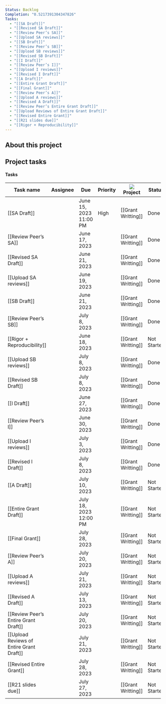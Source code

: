 ```yaml
---
Status: Backlog
Completion: "0.5217391304347826"
Tasks:
  - "[[SA Draft]]"
  - "[[Revised SA Draft]]"
  - "[[Review Peer’s SA]]"
  - "[[Upload SA reviews]]"
  - "[[SB Draft]]"
  - "[[Review Peer’s SB]]"
  - "[[Upload SB reviews]]"
  - "[[Revised SB Draft]]"
  - "[[I Draft]]"
  - "[[Review Peer’s I]]"
  - "[[Upload I reviews]]"
  - "[[Revised I Draft]]"
  - "[[A Draft]]"
  - "[[Entire Grant Draft]]"
  - "[[Final Grant]]"
  - "[[Review Peer’s A]]"
  - "[[Upload A reviews]]"
  - "[[Revised A Draft]]"
  - "[[Review Peer’s Entire Grant Draft]]"
  - "[[Upload Reviews of Entire Grant Draft]]"
  - "[[Revised Entire Grant]]"
  - "[[R21 slides due]]"
  - "[[Rigor + Reproducibility]]"
---
```

## About this project

  

## Project tasks

#### Tasks

|Task name|Assignee|Due|Priority|![](https://www.notion.so/icons/target_gray.svg)Project|Status|Summary|
|---|---|---|---|---|---|---|
|[[SA Draft]]||June 15, 2023 11:00 PM|High|[[Grant Writting]]|Done||
|[[Review Peer’s SA]]||June 17, 2023||[[Grant Writting]]|Done||
|[[Revised SA Draft]]||June 21, 2023||[[Grant Writting]]|Done||
|[[Upload SA reviews]]||June 19, 2023||[[Grant Writting]]|Done||
|[[SB Draft]]||June 21, 2023||[[Grant Writting]]|Done||
|[[Review Peer’s SB]]||July 8, 2023||[[Grant Writting]]|Done||
|[[Rigor + Reproducibility]]||June 18, 2023||[[Grant Writting]]|Not Started||
|[[Upload SB reviews]]||July 8, 2023||[[Grant Writting]]|Done||
|[[Revised SB Draft]]||July 8, 2023||[[Grant Writting]]|Done||
|[[I Draft]]||June 27, 2023||[[Grant Writting]]|Done||
|[[Review Peer’s I]]||June 30, 2023||[[Grant Writting]]|Done||
|[[Upload I reviews]]||July 3, 2023||[[Grant Writting]]|Done||
|[[Revised I Draft]]||July 8, 2023||[[Grant Writting]]|Done||
|[[A Draft]]||July 10, 2023||[[Grant Writting]]|Not Started||
|[[Entire Grant Draft]]||July 18, 2023 12:00 PM||[[Grant Writting]]|Not Started||
|[[Final Grant]]||July 28, 2023||[[Grant Writting]]|Not Started||
|[[Review Peer’s A]]||July 20, 2023||[[Grant Writting]]|Not Started||
|[[Upload A reviews]]||July 21, 2023||[[Grant Writting]]|Not Started||
|[[Revised A Draft]]||July 13, 2023||[[Grant Writting]]|Not Started||
|[[Review Peer’s Entire Grant Draft]]||July 20, 2023||[[Grant Writting]]|Not Started||
|[[Upload Reviews of Entire Grant Draft]]||July 21, 2023||[[Grant Writting]]|Not Started||
|[[Revised Entire Grant]]||July 28, 2023||[[Grant Writting]]|Not Started||
|[[R21 slides due]]||July 27, 2023||[[Grant Writting]]|Not Started||